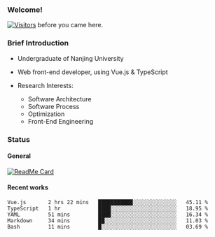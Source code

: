 ### Welcome!

[![Visitors](https://visitor-badge.laobi.icu/badge?page_id=HermitSun.HermitSun)]() before you came here.

### Brief Introduction

- Undergraduate of Nanjing University

- Web front-end developer, using Vue.js & TypeScript

- Research Interests: 
  - Software Architecture
  - Software Process
  - Optimization
  - Front-End Engineering

### Status

#### General

[![ReadMe Card](https://github-readme-stats.hermitsun.vercel.app/api?username=HermitSun&count_private=true&show_icons=true)]()

#### Recent works

<!--START_SECTION:waka-->
```text
Vue.js       2 hrs 22 mins   ███████████░░░░░░░░░░░░░░   45.11 % 
TypeScript   1 hr            ████░░░░░░░░░░░░░░░░░░░░░   18.95 % 
YAML         51 mins         ████░░░░░░░░░░░░░░░░░░░░░   16.34 % 
Markdown     34 mins         ██░░░░░░░░░░░░░░░░░░░░░░░   11.03 % 
Bash         11 mins         █░░░░░░░░░░░░░░░░░░░░░░░░   03.69 %
```
<!--END_SECTION:waka-->
